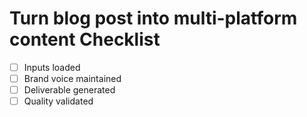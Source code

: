 # Turn blog post into multi-platform content Checklist

- [ ] Inputs loaded
- [ ] Brand voice maintained
- [ ] Deliverable generated
- [ ] Quality validated
